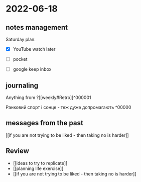 # 2022-06-18

## notes management

Saturday plan:
 - [x] YouTube watch later
 - [ ] pocket
 - [ ] google keep inbox


## journaling 

Anything from ?[[weekly#Retro]]^000001

Ранковий спорт і сонце - теж дуже допромагають
^00000

## messages from the past
[[if you are not trying to be liked - then taking no is harder]]

## Review
- [[ideas to try to replicate]]
- [[planning life exercise]]
- [[if you are not trying to be liked - then taking no is harder]]
